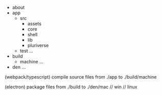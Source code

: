 <link rel="stylesheet" type="text/css" href="style.css">


+ about
+ app
    + src
        + assets
        + core
        + shell
        + lib
        + pluriverse
    + test
    ...
+ build
    + machine
    ...
+ den
...


(webpack/typescript) compile source files from ./app to ./build/machine

(electron) package files from ./build to ./den/mac // win // linux
